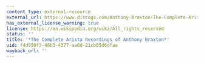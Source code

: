 ```yaml
---
content_type: external-resource
external_url: https://www.discogs.com/Anthony-Braxton-The-Complete-Arista-Recordings-Of-Anthony-Braxton/release/1521045
has_external_license_warning: true
license: https://en.wikipedia.org/wiki/All_rights_reserved
status: ''
title: '*The Complete Arista Recordings of Anthony Braxton*'
uid: f4d950f3-48b3-4377-aa6d-21cb05d6dfaa
wayback_url: ''
---
```

